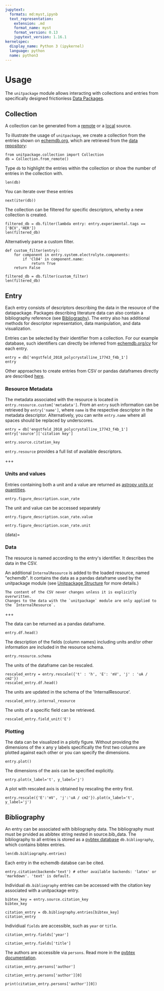 ```yaml
---
jupytext:
  formats: md:myst,ipynb
  text_representation:
    extension: .md
    format_name: myst
    format_version: 0.13
    jupytext_version: 1.16.1
kernelspec:
  display_name: Python 3 (ipykernel)
  language: python
  name: python3
---
```


# Usage

The `unitpackage` module allows interacting with collections and entries from specifically designed frictionless [Data Packages](unitpackage.md).

## Collection

A collection can be generated from a [remote](../api/remote.md) or a [local](../api/local.md) source.

To illustrate the usage of `unitpackage`, we create a collection from the entries shown on [echemdb.org](https://www.echemdb.org/cv),
which are retrieved from the [data repository](https://github.com/echemdb/electrochemistry-data):

```{code-cell} ipython3
from unitpackage.collection import Collection
db = Collection.from_remote()
```

Type `db` to highlight the entries within the collection or show the number of entries in the collection with.

```{code-cell} ipython3
len(db)
```

You can iterate over these entries

```{code-cell} ipython3
next(iter(db))
```

The collection can be filtered for specific descriptors,
wherby a new collection is created.

```{code-cell} ipython3
filtered_db = db.filter(lambda entry: entry.experimental.tags == ['BCV','HER'])
len(filtered_db)
```

Alternatively parse a custom filter.

```{code-cell} ipython3
def custom_filter(entry):
    for component in entry.system.electrolyte.components:
        if 'ClO4' in component.name:
            return True
    return False

filtered_db = db.filter(custom_filter)
len(filtered_db)
```

## Entry

Each entry consists of descriptors describing the data in the resource of the datapackage. Packages describing literature data can also contain a bibliography reference (see [Bibliography](#bibliography)).
The entry also has additional methods for descriptor representation, data manipulation, and data visualization.

Entries can be selected by their identifier from a collection. For our example database, such identifiers can directly be inferred from [echemdb.org/cv](https://www.echemdb.org/cv) for each entry.

```{code-cell} ipython3
entry = db['engstfeld_2018_polycrystalline_17743_f4b_1']
entry
```

Other approaches to create entries from CSV or pandas dataframes directly are described [here](load_and_save.md).

### Resource Metadata

The metadata associated with the resource is located in `entry.resource.custom['metadata']`.
From an `entry` such information can be retrieved by `entry['name']`,
where `name` is the respective descriptor in the metadata descriptor.
Alternatively, you can write `entry.name` where all spaces should be replaced by underscores.

```{code-cell} ipython3
entry = db['engstfeld_2018_polycrystalline_17743_f4b_1']
entry['source']['citation key']
```

```{code-cell} ipython3
entry.source.citation_key
```

`entry.resource` provides a full list of available descriptors.

+++

### Units and values

Entries containing both a unit and a value are returned as [astropy units or quantities](https://docs.astropy.org/en/stable/units/index.html).

```{code-cell} ipython3
entry.figure_description.scan_rate
```

The unit and value can be accessed separately

```{code-cell} ipython3
entry.figure_description.scan_rate.value
```

```{code-cell} ipython3
entry.figure_description.scan_rate.unit
```

(data)=
### Data

The resource is named according to the entry's identifier. It describes the data in the CSV.

An additional `InternalResource` is added to the loaded resource, named "echemdb".
It contains the data as a pandas dataframe used by the unitpackage module (see [Unitpackage Structure](unitpackage.md) for more details.)

```{note}
The content of the CSV never changes unless it is explicitly overwritten.
Changes to the data with the `unitpackage` module are only applied to the `InternalResource`.
```

+++

The data can be returned as a pandas dataframe.

```{code-cell} ipython3
entry.df.head()
```

The description of the fields (column names) including units and/or other information are included in the resource schema.

```{code-cell} ipython3
entry.resource.schema
```

The units of the dataframe can be rescaled.

```{code-cell} ipython3
rescaled_entry = entry.rescale({'t' : 'h', 'E': 'mV', 'j' : 'uA / cm2'})
rescaled_entry.df.head()
```

The units are updated in the schema of the 'InternalResource'.

```{code-cell} ipython3
rescaled_entry.internal_resource
```

The units of a specific field can be retrieved.

```{code-cell} ipython3
rescaled_entry.field_unit('E')
```

### Plotting

The data can be visualized in a plotly figure. Without providing the dimensions of the x any y labels specifically the first two columns are plotted against each other or you can specify the dimensions.

```{code-cell} ipython3
entry.plot()
```

The dimensions of the axis can be specified explicitly.

```{code-cell} ipython3
entry.plot(x_label='t', y_label='j')
```

A plot with rescaled axis is obtained by rescaling the entry first.

```{code-cell} ipython3
entry.rescale({'E':'mV', 'j':'uA / cm2'}).plot(x_label='t', y_label='j')
```

## Bibliography

An entry can be associated with bibliography data. The bibliography must must be prvided as abibtex string nested in source.bib_data. The bibliography to all entries is stored as a [pybtex database](https://docs.pybtex.org/api) `db.bibliography`,
which contains bibtex entries.

```{code-cell} ipython3
len(db.bibliography.entries)
```

Each entry in the echemdb databse can be cited.

```{code-cell} ipython3
entry.citation(backend='text') # other available backends: 'latex' or 'markdown'. 'text' is default.
```

Individual `db.bibliography` entries can be accessed with the citation key associated with a unitpackage entry.

```{code-cell} ipython3
bibtex_key = entry.source.citation_key
bibtex_key
```

```{code-cell} ipython3
citation_entry = db.bibliography.entries[bibtex_key]
citation_entry
```

Individiual `fields` are accessible, such as `year` or `title`.

```{code-cell} ipython3
citation_entry.fields['year']
```

```{code-cell} ipython3
citation_entry.fields['title']
```

The authors are accessible via `persons`. Read more in the [pybtex documentation](https://docs.pybtex.org/api/parsing.html?highlight=persons#pybtex.database.Entry.persons).

```{code-cell} ipython3
citation_entry.persons['author']
```

```{code-cell} ipython3
citation_entry.persons['author'][0]
```

```{code-cell} ipython3
print(citation_entry.persons['author'][0])
```
